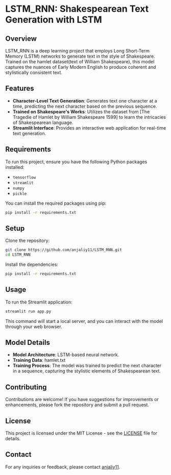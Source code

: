 # LSTM\_RNN: Shakespearean Text Generation with LSTM

## Overview

LSTM\_RNN is a deep learning project that employs Long Short-Term Memory (LSTM) networks to generate text in the style of Shakespeare. Trained on the hamlet dataset(text of William Shakespeare), this model captures the nuances of Early Modern English to produce coherent and stylistically consistent text.

## Features

* **Character-Level Text Generation**: Generates text one character at a time, predicting the next character based on the previous sequence.
* **Trained on Shakespeare's Works**: Utilizes the dataset from \[The Tragedie of Hamlet by William Shakespeare 1599] to learn the intricacies of Shakespearean language.
* **Streamlit Interface**: Provides an interactive web application for real-time text generation.

## Requirements

To run this project, ensure you have the following Python packages installed:

* `tensorflow`
* `streamlit`
* `numpy`
* `pickle`

You can install the required packages using pip:

```bash
pip install -r requirements.txt
```

## Setup

Clone the repository:

```bash
git clone https://github.com/anjaliy11/LSTM_RNN.git
cd LSTM_RNN
```

Install the dependencies:

```bash
pip install -r requirements.txt
```

## Usage

To run the Streamlit application:

```bash
streamlit run app.py
```

This command will start a local server, and you can interact with the model through your web browser.

## Model Details

* **Model Architecture**: LSTM-based neural network.
* **Training Data**: hamlet.txt
* **Training Process**: The model was trained to predict the next character in a sequence, capturing the stylistic elements of Shakespearean text.

## Contributing

Contributions are welcome! If you have suggestions for improvements or enhancements, please fork the repository and submit a pull request.

## License

This project is licensed under the MIT License - see the [LICENSE](LICENSE) file for details.

## Contact

For any inquiries or feedback, please contact [anjaliy11](https://github.com/anjaliy11).

